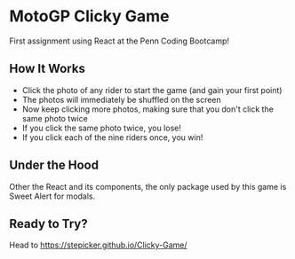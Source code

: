 # MotoGP Clicky Game

First assignment using React at the Penn Coding Bootcamp!

## How It Works

* Click the photo of any rider to start the game (and gain your first point)
* The photos will immediately be shuffled on the screen
* Now keep clicking more photos, making sure that you don't click the same photo twice
* If you click the same photo twice, you lose!
* If you click each of the nine riders once, you win!

## Under the Hood

Other the React and its components, the only package used by this game is Sweet Alert for modals.

## Ready to Try?

Head to https://stepicker.github.io/Clicky-Game/
